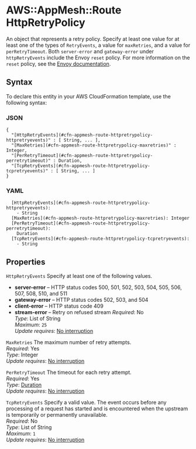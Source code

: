 # AWS::AppMesh::Route HttpRetryPolicy<a name="aws-properties-appmesh-route-httpretrypolicy"></a>

An object that represents a retry policy\. Specify at least one value for at least one of the types of `RetryEvents`, a value for `maxRetries`, and a value for `perRetryTimeout`\. Both `server-error` and `gateway-error` under `httpRetryEvents` include the Envoy `reset` policy\. For more information on the `reset` policy, see the [Envoy documentation](https://www.envoyproxy.io/docs/envoy/latest/configuration/http/http_filters/router_filter#x-envoy-retry-on)\.

## Syntax<a name="aws-properties-appmesh-route-httpretrypolicy-syntax"></a>

To declare this entity in your AWS CloudFormation template, use the following syntax:

### JSON<a name="aws-properties-appmesh-route-httpretrypolicy-syntax.json"></a>

```
{
  "[HttpRetryEvents](#cfn-appmesh-route-httpretrypolicy-httpretryevents)" : [ String, ... ],
  "[MaxRetries](#cfn-appmesh-route-httpretrypolicy-maxretries)" : Integer,
  "[PerRetryTimeout](#cfn-appmesh-route-httpretrypolicy-perretrytimeout)" : Duration,
  "[TcpRetryEvents](#cfn-appmesh-route-httpretrypolicy-tcpretryevents)" : [ String, ... ]
}
```

### YAML<a name="aws-properties-appmesh-route-httpretrypolicy-syntax.yaml"></a>

```
  [HttpRetryEvents](#cfn-appmesh-route-httpretrypolicy-httpretryevents):
    - String
  [MaxRetries](#cfn-appmesh-route-httpretrypolicy-maxretries): Integer
  [PerRetryTimeout](#cfn-appmesh-route-httpretrypolicy-perretrytimeout):
    Duration
  [TcpRetryEvents](#cfn-appmesh-route-httpretrypolicy-tcpretryevents):
    - String
```

## Properties<a name="aws-properties-appmesh-route-httpretrypolicy-properties"></a>

`HttpRetryEvents` <a name="cfn-appmesh-route-httpretrypolicy-httpretryevents"></a>
Specify at least one of the following values\.

- **server\-error** – HTTP status codes 500, 501, 502, 503, 504, 505, 506, 507, 508, 510, and 511
- **gateway\-error** – HTTP status codes 502, 503, and 504
- **client\-error** – HTTP status code 409
- **stream\-error** – Retry on refused stream
  _Required_: No  
  _Type_: List of String  
  _Maximum_: `25`  
  _Update requires_: [No interruption](https://docs.aws.amazon.com/AWSCloudFormation/latest/UserGuide/using-cfn-updating-stacks-update-behaviors.html#update-no-interrupt)

`MaxRetries` <a name="cfn-appmesh-route-httpretrypolicy-maxretries"></a>
The maximum number of retry attempts\.  
_Required_: Yes  
_Type_: Integer  
_Update requires_: [No interruption](https://docs.aws.amazon.com/AWSCloudFormation/latest/UserGuide/using-cfn-updating-stacks-update-behaviors.html#update-no-interrupt)

`PerRetryTimeout` <a name="cfn-appmesh-route-httpretrypolicy-perretrytimeout"></a>
The timeout for each retry attempt\.  
_Required_: Yes  
_Type_: [Duration](aws-properties-appmesh-route-duration.md)  
_Update requires_: [No interruption](https://docs.aws.amazon.com/AWSCloudFormation/latest/UserGuide/using-cfn-updating-stacks-update-behaviors.html#update-no-interrupt)

`TcpRetryEvents` <a name="cfn-appmesh-route-httpretrypolicy-tcpretryevents"></a>
Specify a valid value\. The event occurs before any processing of a request has started and is encountered when the upstream is temporarily or permanently unavailable\.  
_Required_: No  
_Type_: List of String  
_Maximum_: `1`  
_Update requires_: [No interruption](https://docs.aws.amazon.com/AWSCloudFormation/latest/UserGuide/using-cfn-updating-stacks-update-behaviors.html#update-no-interrupt)
